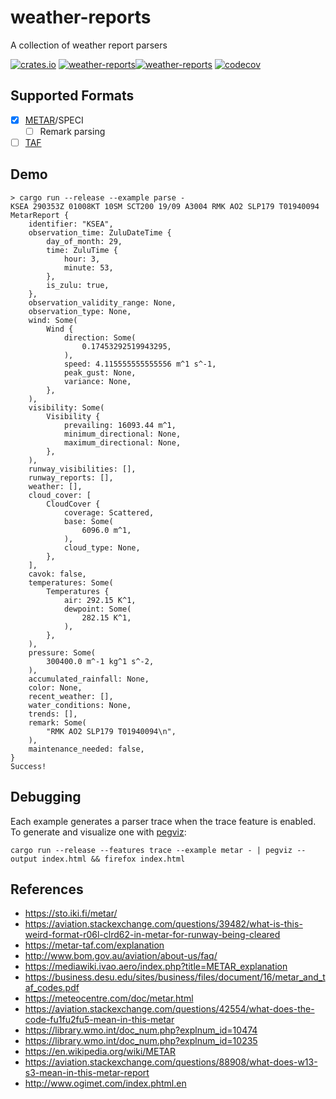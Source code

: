 # weather-reports

A collection of weather report parsers

[![crates.io](https://img.shields.io/crates/v/weather-reports.svg)](https://crates.io/crates/weather-reports) [![weather-reports](https://docs.rs/weather-reports/badge.svg)](https://docs.rs/weather-reports)[![weather-reports](https://github.com/sameer/weather-reports/actions/workflows/rust.yml/badge.svg)](https://github.com/sameer/weather-reports/actions/workflows/rust.yml) [![codecov](https://codecov.io/gh/sameer/weather-reports/branch/main/graph/badge.svg?token=TPIzIZtbdq)](https://codecov.io/gh/sameer/weather-reports)

## Supported Formats

- [x] [METAR](https://en.wikipedia.org/wiki/METAR)/SPECI
  - [ ] Remark parsing
- [ ] [TAF](https://en.wikipedia.org/wiki/Terminal_aerodrome_forecast)

## Demo

```
> cargo run --release --example parse -
KSEA 290353Z 01008KT 10SM SCT200 19/09 A3004 RMK AO2 SLP179 T01940094
MetarReport {
    identifier: "KSEA",
    observation_time: ZuluDateTime {
        day_of_month: 29,
        time: ZuluTime {
            hour: 3,
            minute: 53,
        },
        is_zulu: true,
    },
    observation_validity_range: None,
    observation_type: None,
    wind: Some(
        Wind {
            direction: Some(
                0.17453292519943295,
            ),
            speed: 4.115555555555556 m^1 s^-1,
            peak_gust: None,
            variance: None,
        },
    ),
    visibility: Some(
        Visibility {
            prevailing: 16093.44 m^1,
            minimum_directional: None,
            maximum_directional: None,
        },
    ),
    runway_visibilities: [],
    runway_reports: [],
    weather: [],
    cloud_cover: [
        CloudCover {
            coverage: Scattered,
            base: Some(
                6096.0 m^1,
            ),
            cloud_type: None,
        },
    ],
    cavok: false,
    temperatures: Some(
        Temperatures {
            air: 292.15 K^1,
            dewpoint: Some(
                282.15 K^1,
            ),
        },
    ),
    pressure: Some(
        300400.0 m^-1 kg^1 s^-2,
    ),
    accumulated_rainfall: None,
    color: None,
    recent_weather: [],
    water_conditions: None,
    trends: [],
    remark: Some(
        "RMK AO2 SLP179 T01940094\n",
    ),
    maintenance_needed: false,
}
Success!
```

## Debugging

Each example generates a parser trace when the trace feature is enabled. To generate and visualize one with [pegviz](https://github.com/fasterthanlime/pegviz):

```
cargo run --release --features trace --example metar - | pegviz --output index.html && firefox index.html
```

## References

- https://sto.iki.fi/metar/
- https://aviation.stackexchange.com/questions/39482/what-is-this-weird-format-r06l-clrd62-in-metar-for-runway-being-cleared
- https://metar-taf.com/explanation
- http://www.bom.gov.au/aviation/about-us/faq/
- https://mediawiki.ivao.aero/index.php?title=METAR_explanation
- https://business.desu.edu/sites/business/files/document/16/metar_and_taf_codes.pdf
- https://meteocentre.com/doc/metar.html
- https://aviation.stackexchange.com/questions/42554/what-does-the-code-fu1fu2fu5-mean-in-this-metar
- https://library.wmo.int/doc_num.php?explnum_id=10474
- https://library.wmo.int/doc_num.php?explnum_id=10235
- https://en.wikipedia.org/wiki/METAR
- https://aviation.stackexchange.com/questions/88908/what-does-w13-s3-mean-in-this-metar-report
- http://www.ogimet.com/index.phtml.en
